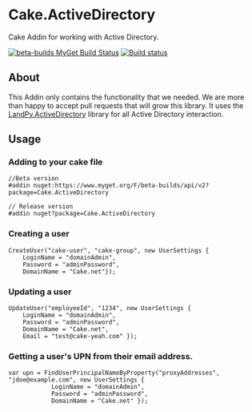 # Cake.ActiveDirectory
Cake Addin for working with Active Directory.

[![beta-builds MyGet Build Status](https://www.myget.org/BuildSource/Badge/beta-builds?identifier=5e6a811d-5f15-431b-907f-086c980499c2)](https://www.myget.org/)
[![Build status](https://ci.appveyor.com/api/projects/status/pk0oc2np3atoqt4s?svg=true)](https://ci.appveyor.com/project/RadioSystems/cake-activedirectory)

## About

This Addin only contains the functionality that we needed.  We are more than happy to accept pull requests that will grow this library.  It uses the [LandPy.ActiveDirectory](https://github.com/landpy/ActiveDirectoryLibrary) library for all Active Directory interaction.

## Usage

### Adding to your cake file

```
//Beta version
#addin nuget:https://www.myget.org/F/beta-builds/api/v2?package=Cake.ActiveDirectory 

// Release version
#addin nuget?package=Cake.ActiveDirectory
```

### Creating a user

```
CreateUser("cake-user", "cake-group", new UserSettings { 
    LoginName = "domainAdmin", 
    Password = "adminPassword", 
    DomainName = "Cake.net"});
```

### Updating a user

```
UpdateUser("employeeId", "1234", new UserSettings { 
    LoginName = "domainAdmin", 
    Password = "adminPassword", 
    DomainName = "Cake.net",
    Email = "test@cake-yeah.com" });
```

### Getting a user's UPN from their email address.

```
var upn = FindUserPrincipalNameByProperty("proxyAddresses", "jdoe@example.com", new UserSettings { 
            LoginName = "domainAdmin", 
            Password = "adminPassword", 
            DomainName = "Cake.net" });
```
